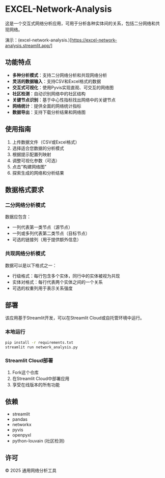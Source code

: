 # EXCEL-Network-Analysis

这是一个交互式网络分析应用，可用于分析各种实体间的关系，包括二分网络和共现网络。

演示：(excel-network-analysis.)[https://excel-network-analysis.streamlit.app/]

## 功能特点

- **多种分析模式**：支持二分网络分析和共现网络分析
- **灵活的数据输入**：支持CSV和Excel格式的数据
- **交互式可视化**：使用Pyvis实现直观、可交互的网络图
- **社区检测**：自动识别网络中的社区结构
- **关键节点识别**：基于中心性指标找出网络中的关键节点
- **网络统计**：提供全面的网络统计指标
- **数据导出**：支持下载分析结果和网络图

## 使用指南

1. 上传数据文件（CSV或Excel格式）
2. 选择适合您数据的分析模式
3. 根据提示配置列映射
4. 调整可视化参数（可选）
5. 点击"构建网络图"
6. 探索生成的网络和分析结果

## 数据格式要求

### 二分网络分析模式

数据应包含：
- 一列代表第一类节点（源节点）
- 一列或多列代表第二类节点（目标节点）
- 可选的链接列（用于提供额外信息）

### 共现网络分析模式

数据可以是以下格式之一：
- 行级格式：每行包含多个实体，同行中的实体被视为共现
- 实体对格式：每行代表两个实体之间的一个关系
- 可选的权重列用于表示关系强度

## 部署

该应用基于Streamlit开发，可以在Streamlit Cloud或自托管环境中运行。

### 本地运行

```bash
pip install -r requirements.txt
streamlit run network_analysis.py
```

### Streamlit Cloud部署

1. Fork这个仓库
2. 在Streamlit Cloud中部署应用
3. 享受在线版本的所有功能

## 依赖

- streamlit
- pandas
- networkx
- pyvis
- openpyxl
- python-louvain (社区检测)

## 许可

© 2025 通用网络分析工具
